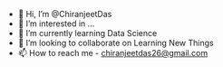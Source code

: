 - 👋 Hi, I’m @ChiranjeetDas
- 👀 I’m interested in ...
- 🌱 I’m currently learning Data Science
- 💞️ I’m looking to collaborate on Learning New Things
- 📫 How to reach me - chiranjeetdas26@gmail.com

<!---
ChiranjeetDas/ChiranjeetDas is a ✨ special ✨ repository because its `README.md` (this file) appears on your GitHub profile.
You can click the Preview link to take a look at your changes.
--->
